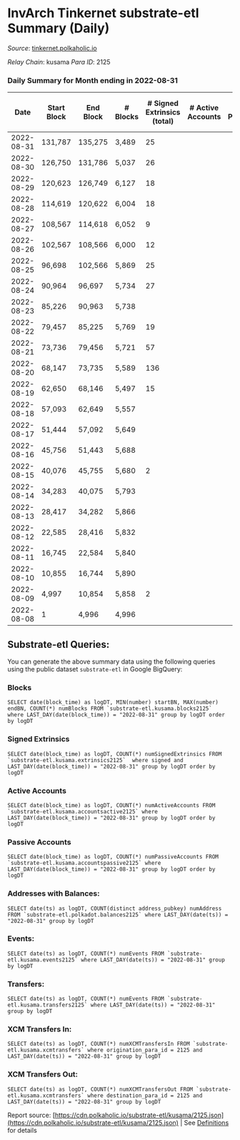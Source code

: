 # InvArch Tinkernet substrate-etl Summary (Daily)

_Source_: [tinkernet.polkaholic.io](https://tinkernet.polkaholic.io)

*Relay Chain*: kusama
*Para ID*: 2125



### Daily Summary for Month ending in 2022-08-31


| Date | Start Block | End Block | # Blocks | # Signed Extrinsics (total) | # Active Accounts | # Passive | # New | # Addresses with Balances | # Events | # Transfers | # XCM Transfers In | # XCM Transfers Out | Issues | 
| ---- | ----------- | --------- | -------- | --------------------------- | ----------------- | --------- | ----- | ------------------------- | -------- | ----------- | ------------------ | ------------------- | ------ |
| 2022-08-31 | 131,787 | 135,275 | 3,489 | 25 |  |  |  | 1,189 | 7,633 | 497  |   |   |  |
| 2022-08-30 | 126,750 | 131,786 | 5,037 | 26 |  |  |  |  | 10,823 | 587  |   |   |  |
| 2022-08-29 | 120,623 | 126,749 | 6,127 | 18 |  |  |  |  | 12,746 | 370  |   |   |  |
| 2022-08-28 | 114,619 | 120,622 | 6,004 | 18 |  |  |  |  | 12,520 | 397  |   |   |  |
| 2022-08-27 | 108,567 | 114,618 | 6,052 | 9 |  |  |  |  | 12,368 | 207  |   |   |  |
| 2022-08-26 | 102,567 | 108,566 | 6,000 | 12 |  |  |  |  | 12,349 | 270  |   |   |  |
| 2022-08-25 | 96,698 | 102,566 | 5,869 | 25 |  |  |  |  | 12,477 | 583  |   |   |  |
| 2022-08-24 | 90,964 | 96,697 | 5,734 | 27 |  |  |  |  | 12,012 | 376  |   |   |  |
| 2022-08-23 | 85,226 | 90,963 | 5,738 |  |  |  |  |  | 11,482 |   |   |   |  |
| 2022-08-22 | 79,457 | 85,225 | 5,769 | 19 |  |  |  |  | 12,104 | 449  |   |   |  |
| 2022-08-21 | 73,736 | 79,456 | 5,721 | 57 |  |  |  |  | 12,833 | 1,042  |   |   |  |
| 2022-08-20 | 68,147 | 73,735 | 5,589 | 136 |  |  |  |  | 14,401 | 2,227  |   |   |  |
| 2022-08-19 | 62,650 | 68,146 | 5,497 | 15 |  |  |  |  | 19,540 | 2,535  |   |   |  |
| 2022-08-18 | 57,093 | 62,649 | 5,557 |  |  |  |  |  | 11,120 |   |   |   |  |
| 2022-08-17 | 51,444 | 57,092 | 5,649 |  |  |  |  |  | 11,301 |   |   |   |  |
| 2022-08-16 | 45,756 | 51,443 | 5,688 |  |  |  |  |  | 11,382 |   |   |   |  |
| 2022-08-15 | 40,076 | 45,755 | 5,680 | 2 |  |  |  |  | 11,377 |   |   |   |  |
| 2022-08-14 | 34,283 | 40,075 | 5,793 |  |  |  |  |  | 11,592 |   |   |   |  |
| 2022-08-13 | 28,417 | 34,282 | 5,866 |  |  |  |  |  | 11,739 |   |   |   |  |
| 2022-08-12 | 22,585 | 28,416 | 5,832 |  |  |  |  |  | 11,667 |   |   |   |  |
| 2022-08-11 | 16,745 | 22,584 | 5,840 |  |  |  |  |  | 11,686 |   |   |   |  |
| 2022-08-10 | 10,855 | 16,744 | 5,890 |  |  |  |  |  | 11,786 |   |   |   |  |
| 2022-08-09 | 4,997 | 10,854 | 5,858 | 2 |  |  |  |  | 11,733 |   |   |   |  |
| 2022-08-08 | 1 | 4,996 | 4,996 |  |  |  |  |  | 9,994 |   |   |   |  |

## Substrate-etl Queries:
You can generate the above summary data using the following queries using the public dataset `substrate-etl` in Google BigQuery:


### Blocks
```
SELECT date(block_time) as logDT, MIN(number) startBN, MAX(number) endBN, COUNT(*) numBlocks FROM `substrate-etl.kusama.blocks2125`  where LAST_DAY(date(block_time)) = "2022-08-31" group by logDT order by logDT
```


### Signed Extrinsics
```
SELECT date(block_time) as logDT, COUNT(*) numSignedExtrinsics FROM `substrate-etl.kusama.extrinsics2125`  where signed and LAST_DAY(date(block_time)) = "2022-08-31" group by logDT order by logDT
```


### Active Accounts
```
SELECT date(block_time) as logDT, COUNT(*) numActiveAccounts FROM `substrate-etl.kusama.accountsactive2125` where LAST_DAY(date(block_time)) = "2022-08-31" group by logDT order by logDT
```


### Passive Accounts
```
SELECT date(block_time) as logDT, COUNT(*) numPassiveAccounts FROM `substrate-etl.kusama.accountspassive2125` where LAST_DAY(date(block_time)) = "2022-08-31" group by logDT order by logDT
```


### Addresses with Balances:
```
SELECT date(ts) as logDT, COUNT(distinct address_pubkey) numAddress FROM `substrate-etl.polkadot.balances2125` where LAST_DAY(date(ts)) = "2022-08-31" group by logDT
```


### Events:
```
SELECT date(ts) as logDT, COUNT(*) numEvents FROM `substrate-etl.kusama.events2125` where LAST_DAY(date(ts)) = "2022-08-31" group by logDT
```


### Transfers:
```
SELECT date(ts) as logDT, COUNT(*) numEvents FROM `substrate-etl.kusama.transfers2125` where LAST_DAY(date(ts)) = "2022-08-31" group by logDT
```


### XCM Transfers In:
```
SELECT date(ts) as logDT, COUNT(*) numXCMTransfersIn FROM `substrate-etl.kusama.xcmtransfers` where origination_para_id = 2125 and LAST_DAY(date(ts)) = "2022-08-31" group by logDT
```


### XCM Transfers Out:
```
SELECT date(ts) as logDT, COUNT(*) numXCMTransfersOut FROM `substrate-etl.kusama.xcmtransfers` where destination_para_id = 2125 and LAST_DAY(date(ts)) = "2022-08-31" group by logDT
```



Report source: [https://cdn.polkaholic.io/substrate-etl/kusama/2125.json](https://cdn.polkaholic.io/substrate-etl/kusama/2125.json) | See [Definitions](/DEFINITIONS.md) for details
